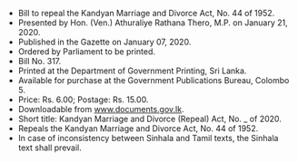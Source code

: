 - Bill to repeal the Kandyan Marriage and Divorce Act, No. 44 of 1952.
- Presented by Hon. (Ven.) Athuraliye Rathana Thero, M.P. on January 21, 2020.
- Published in the Gazette on January 07, 2020.
- Ordered by Parliament to be printed.
- Bill No. 317.
- Printed at the Department of Government Printing, Sri Lanka.
- Available for purchase at the Government Publications Bureau, Colombo 5.
- Price: Rs. 6.00; Postage: Rs. 15.00.
- Downloadable from www.documents.gov.lk.
- Short title: Kandyan Marriage and Divorce (Repeal) Act, No. _ of 2020.
- Repeals the Kandyan Marriage and Divorce Act, No. 44 of 1952.
- In case of inconsistency between Sinhala and Tamil texts, the Sinhala text shall prevail.